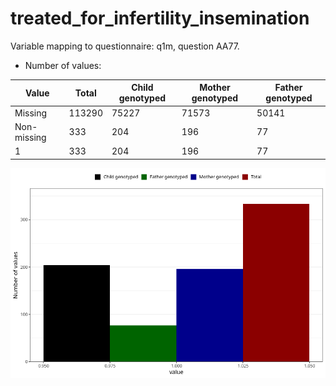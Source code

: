 # treated_for_infertility_insemination
Variable mapping to questionnaire: q1m, question AA77.
- Number of values:

| Value | Total | Child genotyped | Mother genotyped | Father genotyped |
| ----- | ----- | --------------- | ---------------- | ---------------- |
| Missing | 113290 | 75227 | 71573 | 50141 |
| Non-missing | 333 | 204 | 196 | 77 |
| 1 | 333 | 204 | 196 | 77 |



![](treated_for_infertility_insemination_n.png)



